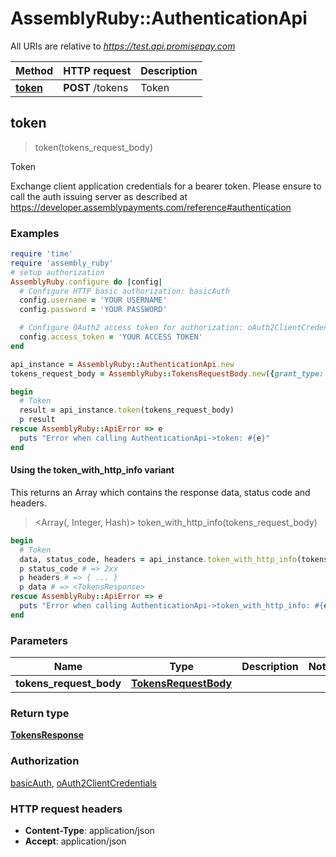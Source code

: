 # AssemblyRuby::AuthenticationApi

All URIs are relative to *https://test.api.promisepay.com*

| Method | HTTP request | Description |
| ------ | ------------ | ----------- |
| [**token**](AuthenticationApi.md#token) | **POST** /tokens | Token |


## token

> <TokensResponse> token(tokens_request_body)

Token

Exchange client application credentials for a bearer token. Please ensure to call the auth issuing server as described at https://developer.assemblypayments.com/reference#authentication

### Examples

```ruby
require 'time'
require 'assembly_ruby'
# setup authorization
AssemblyRuby.configure do |config|
  # Configure HTTP basic authorization: basicAuth
  config.username = 'YOUR USERNAME'
  config.password = 'YOUR PASSWORD'

  # Configure OAuth2 access token for authorization: oAuth2ClientCredentials
  config.access_token = 'YOUR ACCESS TOKEN'
end

api_instance = AssemblyRuby::AuthenticationApi.new
tokens_request_body = AssemblyRuby::TokensRequestBody.new({grant_type: 'client_credentials', client_id: '10ajtntet1ccghuo8mv9ojglma', client_secret: 'hto00nsjk6osurndceon4rsn2irhi8s4lurau5f797d0smb94l6', scope: 'im-au-04/cdbf9590-1db6-0139-ac4d-0a58a9feac03'}) # TokensRequestBody | 

begin
  # Token
  result = api_instance.token(tokens_request_body)
  p result
rescue AssemblyRuby::ApiError => e
  puts "Error when calling AuthenticationApi->token: #{e}"
end
```

#### Using the token_with_http_info variant

This returns an Array which contains the response data, status code and headers.

> <Array(<TokensResponse>, Integer, Hash)> token_with_http_info(tokens_request_body)

```ruby
begin
  # Token
  data, status_code, headers = api_instance.token_with_http_info(tokens_request_body)
  p status_code # => 2xx
  p headers # => { ... }
  p data # => <TokensResponse>
rescue AssemblyRuby::ApiError => e
  puts "Error when calling AuthenticationApi->token_with_http_info: #{e}"
end
```

### Parameters

| Name | Type | Description | Notes |
| ---- | ---- | ----------- | ----- |
| **tokens_request_body** | [**TokensRequestBody**](TokensRequestBody.md) |  |  |

### Return type

[**TokensResponse**](TokensResponse.md)

### Authorization

[basicAuth](../README.md#basicAuth), [oAuth2ClientCredentials](../README.md#oAuth2ClientCredentials)

### HTTP request headers

- **Content-Type**: application/json
- **Accept**: application/json

